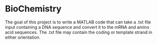 # BioChemistry
The goal of this project is to write a MATLAB code that can take a .txt file input containing a
DNA sequence and convert it to the mRNA and amino acid sequences. The .txt file may contain
the coding or template strand in either orientation. 
